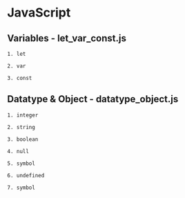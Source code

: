 # JavaScript

##  Variables - let_var_const.js

    1. let
    
    2. var

    3. const

##  Datatype & Object - datatype_object.js

    1. integer
    
    2. string

    3. boolean

    4. null

    5. symbol

    6. undefined

    7. symbol

   
